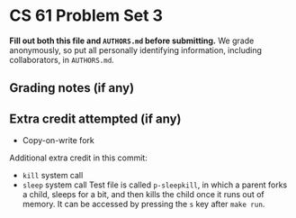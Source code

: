 CS 61 Problem Set 3
===================

**Fill out both this file and `AUTHORS.md` before submitting.** We grade
anonymously, so put all personally identifying information, including
collaborators, in `AUTHORS.md`.

Grading notes (if any)
----------------------



Extra credit attempted (if any)
-------------------------------
- Copy-on-write fork

Additional extra credit in this commit: 
- `kill` system call
- `sleep` system call
Test file is called `p-sleepkill`, in which a parent forks a child, sleeps for a bit, and then kills the child once it runs out of memory. It can be accessed by pressing the `s` key after `make run`. 